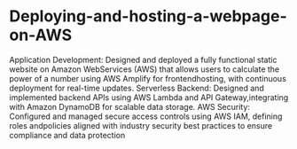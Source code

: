 # Deploying-and-hosting-a-webpage-on-AWS
Application Development: Designed and deployed a fully functional static website on Amazon WebServices (AWS) that allows users to calculate the power of a number using AWS Amplify for frontendhosting, with continuous deployment for real-time updates.
Serverless Backend: Designed and implemented backend APIs using AWS Lambda and API Gateway,integrating with Amazon DynamoDB for scalable data storage.
AWS Security: Configured and managed secure access controls using AWS IAM, defining roles andpolicies aligned with industry security best practices to ensure compliance and data protection
